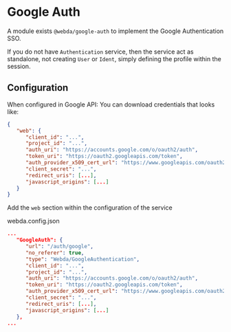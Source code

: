 # Google Auth

A module exists `@webda/google-auth` to implement the Google Authentication SSO.

If you do not have `Authentication` service, then the service act as standalone, not creating `User` or `Ident`, simply defining the profile within the session.

## Configuration

When configured in Google API:
You can download credentials that looks like:

```json title="webda.config.json"
{
   "web": {
      "client_id": "...",
      "project_id": "...",
      "auth_uri": "https://accounts.google.com/o/oauth2/auth",
      "token_uri": "https://oauth2.googleapis.com/token",
      "auth_provider_x509_cert_url": "https://www.googleapis.com/oauth2/v1/certs",
      "client_secret": "...",
      "redirect_uris": [...],
      "javascript_origins": [...]
   }
}
```

Add the `web` section within the configuration of the service

webda.config.json

```json title="webda.config.json"
...
   "GoogleAuth": {
      "url": "/auth/google",
      "no_referer": true,
      "type": "Webda/GoogleAuthentication",
      "client_id": "...",
      "project_id": "...",
      "auth_uri": "https://accounts.google.com/o/oauth2/auth",
      "token_uri": "https://oauth2.googleapis.com/token",
      "auth_provider_x509_cert_url": "https://www.googleapis.com/oauth2/v1/certs",
      "client_secret": "...",
      "redirect_uris": [...],
      "javascript_origins": [...]
   },
...
```
